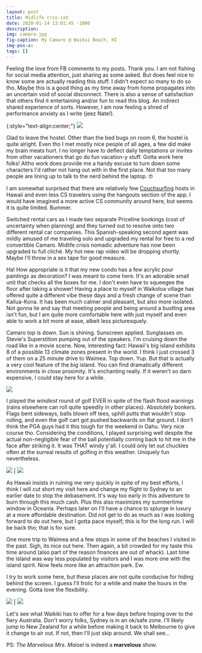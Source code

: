 ```yaml
---
layout: post
title: Midlife cris-ish
date: 2020-01-14 13:01:45 -1000
description:
img: camaro.jpg
fig-caption: My Camaro @ Waikui Beach, HI
img-pos-x:
tags: []
---
```

Feeling the love from FB comments to my posts. Thank you. I am not fishing for social media attention, just sharing as some asked. But does feel nice to know some are actually reading this stuff. I didn't expect so many to do so tho. Maybe this is a good thing as my time away from home propagates into an uncertain void of social disconnect. There is also a sense of satisfaction that others find it entertaining and/or fun to read this blog. An indirect shared experience of sorts. However, I am now feeling a shred of performance anxiety as I write (jeez Nate!).

{:style="text-align:center;"}
![]({{site.baseimgurl}}/perfect-post.png)

Glad to leave the hostel. Other than the bed bugs on room 6, the hostel is quite alright. Even tho I met mostly nice people of all ages, a few did make my brain meats hurt. I no longer have to deflect daily temptations or invites from other vacationers that go do fun vacation-y stuff. Gotta work here folks! Altho work does provide me a handy excuse to turn down some characters I'd rather not hang out with in the first place. Not that too many people are lining up to talk to the nerd behind the laptop. 🤓

I am somewhat surprised that there are relatively few [Couchsurfing](https://www.couchsurfing.com) hosts in Hawaii and even less CS travelers using the hangouts section of the app. I would have imagined a more active CS community around here, but seems it is quite limited. Bummer.

Switched rental cars as I made two separate Priceline bookings (cost of uncertainty when planning) and they turned out to resolve onto two different rental car companies. This Spanish-speaking second agent was mildly amused of me traveling solo and upgraded my rental for free to a red convertible Camaro. Midlife crisis nomadic adventure has now been upgraded to full cliché. My hot new rap video will be dropping shortly. Maybe I'll throw in a sex tape for good measure.

Ha! How appropriate is it that my new condo has a few acrylic pour paintings as decoration? I was meant to come here. It's an adorable small unit that checks all the boxes for me. I don't even have to squeegee the floor after taking a shower! Having a place to myself in Waikoloa village has offered quite a different vibe these days and a fresh change of scene than Kailua-Kona. It has been much calmer and pleasant, but also more isolated. Not gonna lie and say that meeting people and being around a bustling area isn't fun, but I am quite more comfortable here with just myself and even able to work a bit more at ease, albeit less picturesquely.

Camaro top is down. Sun is shining. Sunscreen applied. Sunglasses on. Stevie's Superstition pumping out of the speakers. I'm cruising down the road like in a movie scene. Now, interesting fact: Hawaii's big island exhibits 8 of a possible 13 climate zones present in the world. I think I just crossed 3 of them on a 25 minute drive to Waimea. Top down. Yup. But that is actually a very cool feature of the big island. You can find dramatically different environments in close proximity. It's enchanting really. If it weren't so darn expensive, I could stay here for a while.

![]({{site.baseimgurl}}/road-to-waimea.jpg)

I played the _windiest_ round of golf EVER in spite of the flash flood warnings (rains elsewhere can roll quite speedily in other places). Absolutely bonkers. Flags bent sideways, balls blown off tees, uphill putts that wouldn't stop rolling, and even the golf cart got pushed backwards on flat ground. I don't think the PGA guys had it this tough for the weekend in Oahu. Very nice course tho. Considering the conditions, I played surprising well despite the actual non-negligible fear of the ball potentially coming back to hit me in the face after striking it. It was THAT windy y'all. I could only let out chuckles often at the surreal results of golfing in this weather. Uniquely fun nevertheless.

![]({{site.baseimgurl}}/waikoloa-golf.jpg) | ![]({{site.baseimgurl}}/waikoloa-rainbow.jpg)

As Hawaii insists in ruining me very quickly in spite of my best efforts, I think I will cut short my visit here and change my flight to Sydney to an earlier date to stop the debasement. It's way too early in this adventure to burn through this much cash. Plus this also maximizes my summertime window in Oceania. Perhaps later on I'll have a chance to splurge in luxury at a more affordable destination. Did not get to do as much as I was looking forward to do out here, but I gotta pace myself; this is for the long run. I will be back tho; that is for sure.

One more trip to Waimea and a few stops in some of the beaches I visited in the past. Sigh, its nice out here. Then again, a bit crowded for my taste this time around (also part of the reason finances are out of whack). Last time the island was way less populated by visitors and I was more one with the island spirit. Now feels more like an attraction park. Ew.

I try to work some here, but these places are not quite conducive for hiding behind the screen. I guess I'll frolic for a while and make the hours in the evening. Gotta love the flexibility.

![]({{site.baseimgurl}}/hapuna.jpg) | ![]({{site.baseimgurl}}/beach-69.jpg)

Let's see what Waikiki has to offer for a few days before hoping over to the fiery Australia. Don't worry folks, Sydney is in an ok/safe zone. I'll likely jump to New Zealand for a while before making it back to Melbourne to give it change to air out. If not, then I'll just skip around. We shall see...

PS: _The Marvelous Mrs. Maisel_ is indeed a **marvelous** show.
